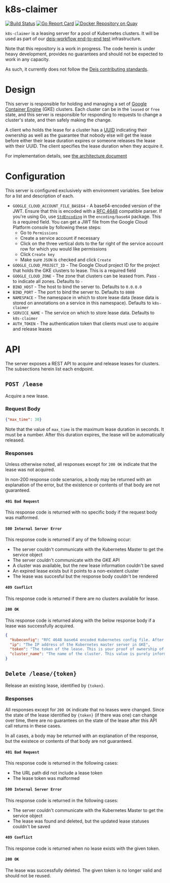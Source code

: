 # k8s-claimer

[![Build Status](https://travis-ci.org/deis/k8s-claimer.svg?branch=master)](https://travis-ci.org/deis/k8s-claimer)
[![Go Report Card](http://goreportcard.com/badge/deis/k8s-claimer)](http://goreportcard.com/report/deis/k8s-claimer)
[![Docker Repository on Quay](https://quay.io/repository/deisci/k8s-claimer/status "Docker Repository on Quay")](https://quay.io/repository/deisci/k8s-claimer)

`k8s-claimer` is a leasing server for a pool of Kubernetes clusters. It will be used as part of our
[deis-workflow end-to-end test](https://github.com/deis/workflow-e2e) infrastructure.

Note that this repository is a work in progress. The code herein is under heavy development,
provides no guarantees and should not be expected to work in any capacity.

As such, it currently does not follow the
[Deis contributing standards](http://docs.deis.io/en/latest/contributing/standards/).

# Design

This server is responsible for holding and managing a set of [Google Container Engine](https://cloud.google.com/container-engine/)
(GKE) clusters. Each cluster can be in the `leased` or `free` state, and this server is responsible for
responding to requests to change a cluster's state, and then safely making the change.

A client who holds the lease for a cluster has a [UUID](https://en.wikipedia.org/wiki/Universally_unique_identifier)
indicating their ownership as well as the guarantee that nobody else will get the lease before
either their lease duration expires or someone releases the lease with their UUID. The client
specifies the lease duration when they acquire it.

For implementation details, see [the architecture document](doc/architecture.md)

# Configuration

This server is configured exclusively with environment variables. See below for a list and
description of each.

- `GOOGLE_CLOUD_ACCOUNT_FILE_BASE64` - A base64-encoded version of the JWT. Ensure that this is encoded with a [RFC 4648](http://tools.ietf.org/html/rfc4648) compatible parser. If you're using Go, use [`StdEncoding`](https://godoc.org/encoding/base64#pkg-variables) in the `encoding/base64`
package. This is a required field. You can get a JWT file from the Google Cloud Platform console by following these steps:
  - Go to `Permissions`
  - Create a service account if necessary
  - Click on the three vertical dots to the far right of the service account row for which you would like permissions
  - Click `Create key`
  - Make sure `JSON` is checked and click `Create`
- `GOOGLE_CLOUD_PROJECT_ID` - The Google Cloud project ID for the project that holds the GKE clusters to lease. This is a required field
- `GOOGLE_CLOUD_ZONE` - The zone that clusters can be leased from. Pass `-` to indicate all zones. Defaults to `-`
- `BIND_HOST` - The host to bind the server to. Defaults to `0.0.0.0`
- `BIND_PORT` - The port to bind the server to. Defaults to `8080`
- `NAMESPACE` - The namespace in which to store lease data (lease data is stored on annotations on a service in this namespace). Defaults to `k8s-claimer`
- `SERVICE_NAME` - The service on which to store lease data. Defaults to `k8s-claimer`
- `AUTH_TOKEN` - The authentication token that clients must use to acquire and release leases


# API

The server exposes a REST API to acquire and release leases for clusters. The subsections
herein list each endpoint.

## `POST /lease`

Acquire a new lease.

### Request Body

```json
{"max_time": 30}
```

Note that the value of `max_time` is the maximum lease duration in seconds. It must be a number.
After this duration expires, the lease will be automatically released.

### Responses

Unless otherwise noted, all responses except for `200 OK` indicate that the lease was not acquired.

In non-200 response code scenarios, a body may be returned with an explanation of the error,
but the existence or contents of that body are not guaranteed.

#### `401 Bad Request`

This response code is returned with no specific body if the request body was malformed.

#### `500 Internal Server Error`

This response code is returned if any of the following occur:

- The server couldn't communicate with the Kubernetes Master to get the service object
- The server couldn't communicate with the GKE API
- A cluster was available, but the new lease information couldn't be saved
- An expired lease exists but it points to a non-existent cluster
- The lease was succesful but the response body couldn't be rendered

#### `409 Conflict`

This response code is returned if there are no clusters available for lease.

#### `200 OK`

This response code is returned along with the below response body if a lease was successfully
acquired.

```json
{
  "kubeconfig": "RFC 4648 base64 encoded Kubernetes config file. After decoding, this value can be written to ~/.kube/config for use with kubectl",
  "ip": "The IP address of the Kubernetes master server in GKE",
  "token": "The token of the lease. This is your proof of ownership of the cluster, until the lease expires or you release it",
  "cluster_name": "The name of the cluster. This value is purely informational, and fetched from GKE"
}
```

## `Delete /lease/{token}`

Release an existing lease, identified by `{token}`.

### Responses

All responses except for `200 OK` indicate that no leases were changed. Since the state of the
lease identified by `{token}` (if there was one) can change over time, there are no guarantees
on the state of the lease after this API call returns in these cases.

In all cases, a body may be returned with an explanation of the response, but the existece or
contents of that body are not guaranteed.

#### `401 Bad Request`

This response code is returned in the following cases:

- The URL path did not include a lease token
- The lease token was malformed

#### `500 Internal Server Error`

This response code is returned in the following cases:

- The server couldn't communicate with the Kubernetes Master to get the service object
- The lease was found and deleted, but the updated lease statuses couldn't be saved

#### `409 Conflict`

This response code is returned when no lease exists with the given token.

#### `200 OK`

The lease was successfully deleted. The given token is no longer valid and should not be reused.
